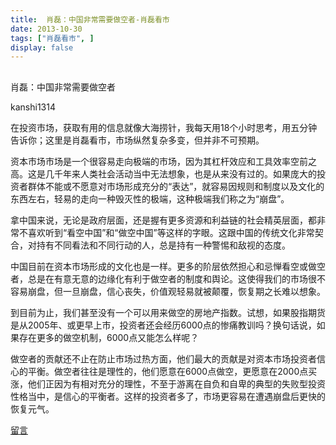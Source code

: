 ```yaml
---
title:  肖磊：中国非常需要做空者-肖磊看市
date: 2013-10-30
tags: ["肖磊看市", ]
display: false
---
```



## 



肖磊：中国非常需要做空者




kanshi1314




在投资市场，获取有用的信息就像大海捞针，我每天用18个小时思考，用五分钟告诉你；这里是肖磊看市，市场纵然复杂多变，但并非不可预期。


资本市场市场是一个很容易走向极端的市场，因为其杠杆效应和工具效率空前之高。这是几千年来人类社会活动当中无法想象，也是从来没有过的。如果庞大的投资者群体不能或不愿意对市场形成充分的“表达”，就容易因规则和制度以及文化的东西左右，轻易的走向一种毁灭性的极端，这种极端我们称之为“崩盘”。

拿中国来说，无论是政府层面，还是握有更多资源和利益链的社会精英层面，都非常不喜欢听到“看空中国”和“做空中国”等这样的字眼。这跟中国的传统文化非常契合，对持有不同看法和不同行动的人，总是持有一种警惕和敌视的态度。

中国目前在资本市场形成的文化也是一样。更多的阶层依然担心和忌惮看空或做空者，总是在有意无意的边缘化有利于做空者的制度和舆论。这使得我们的市场很不容易崩盘，但一旦崩盘，信心丧失，价值观轻易就被颠覆，恢复期之长难以想象。

到目前为止，我们甚至没有一个可以用来做空的房地产指数。试想，如果股指期货是从2005年、或更早上市，投资者还会经历6000点的惨痛教训吗？换句话说，如果存在更多的做空机制，6000点又能怎么样呢？

做空者的贡献还不止在防止市场过热方面，他们最大的贡献是对资本市场投资者信心的平衡。做空者往往是理性的，他们愿意在6000点做空，更愿意在2000点买涨，他们正因为有相对充分的理性，不至于游离在自负和自卑的典型的失败型投资性格当中，是信心的平衡者。这样的投资者多了，市场更容易在遭遇崩盘后更快的恢复元气。









[留言](javascript:;)
